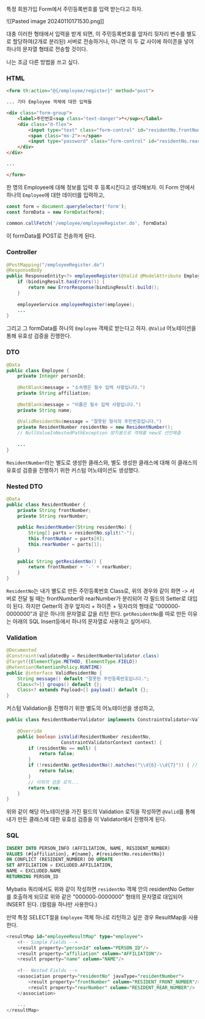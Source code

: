 특정 회원가입 Form에서 주민등록번호를 입력 받는다고 하자.

![[Pasted image 20240110171530.png]]

대충 이러한 형태에서 입력을 받게 되면, 이 주민등록번호를 앞자리 뒷자리 변수를 별도로 할당하여(2개로 분리된) 서버로 전송하거나, 아니면 이 두 값 사이에 하이픈을 넣어 하나의 문자열 형태로 전송할 것이다.

나는 조금 다른 방법을 쓰고 싶다.

### HTML

```html
<form th:action="@{/employee/register}" method="post">

... 기타 Employee 객체에 대한 입력들

<div class="form-group">  
    <label>주민번호<sup class="text-danger">*</sup></label>  
    <div class="d-flex">  
        <input type="text" class="form-control" id="residentNo.frontNumber" name="residentNo.frontNumber" maxlength="6" required style="width: 40%;">  
        <span class="mx-2">-</span>  
        <input type="password" class="form-control" id="residentNo.rearNumber" name="residentNo.rearNumber" maxlength="7" required style="width: 40%;">  
    </div>  
</div>

...

</form>
```

한 명의 Employee에 대해 정보를 입력 후 등록시킨다고 생각해보자.
이 Form 안에서 하나의 `Employee`에 대한 데이터를 입력하고,

```javascript
const form = document.querySelector('form');  
const formData = new FormData(form);  
  
common.callFetch('/employee/employeeRegister.do', formData)
```

이 formData를 POST로 전송하게 된다.

### Controller

```java
@PostMapping("/employeeRegister.do")  
@ResponseBody  
public ResponseEntity<?> employeeRegister(@Valid @ModelAttribute Employee employee, BindingResult bindingResult) {  
    if (bindingResult.hasErrors()) {  
        return new ErrorResponse(bindingResult).build();  
    }  
  
    employeeService.employeeRegister(employee);  
    ...
}
```

그리고 그 formData를 하나의 `Employee` 객체로 받는다고 하자.
`@Valid` 어노테이션을 통해 유효성 검증을 진행한다.

### DTO

```java
@Data  
public class Employee {  
    private Integer personId;  
  
    @NotBlank(message = "소속명은 필수 입력 사항입니다.")  
    private String affiliation;  
  
    @NotBlank(message = "이름은 필수 입력 사항입니다.")  
    private String name;  
    
    @ValidResidentNo(message = "잘못된 형식의 주민번호입니다.")  
    private ResidentNumber residentNo = new ResidentNumber(); 
    // NullValueInNestedPathException 방지용으로 객체를 new로 선언해줌
    
    ...
}
```
`ResidentNumber`라는 별도로 생성한 클래스와, 별도 생성한 클래스에 대해
이 클래스의 유효성 검증을 진행하기 위한 커스텀 어노테이션도 생성했다.

### Nested DTO

```java
@Data
public class ResidentNumber {  
    private String frontNumber;  
    private String rearNumber;  
  
    public ResidentNumber(String residentNo) {  
        String[] parts = residentNo.split("-");  
        this.frontNumber = parts[0];  
        this.rearNumber = parts[1];  
    }  
  
    public String getResidentNo() {  
        return frontNumber + '-' + rearNumber;  
    }  
}
```

`ResidentNo`는 내가 별도로 만든 주민등록번호 Class로,
위의 경우와 같이 화면 -> 서버로 전달 될 때는 frontNumber와 rearNumber가 분리되어
각 필드의 Setter로 대입이 된다.
하지만 Getter의 경우 앞자리 + 하이픈 + 뒷자리의 형태로
"000000-0000000"과 같은 하나의 문자열로 값을 리턴 한다.
`getResidentNo`를 따로 만든 이유는 아래의 SQL Insert등에서 하나의 문자열로 사용하고 싶어서다.

### Validation

```java
@Documented  
@Constraint(validatedBy = ResidentNumberValidator.class)  
@Target({ElementType.METHOD, ElementType.FIELD})  
@Retention(RetentionPolicy.RUNTIME)  
public @interface ValidResidentNo {  
    String message() default "잘못된 주민등록번호입니다.";  
    Class<?>[] groups() default {};  
    Class<? extends Payload>[] payload() default {};  
}
```
커스텀 Validation을 진행하기 위한 별도의 어노테이션을 생성하고,

```java
public class ResidentNumberValidator implements ConstraintValidator<ValidResidentNo, ResidentNumber> {  
  
    @Override  
    public boolean isValid(ResidentNumber residentNo, 
					ConstraintValidatorContext context) {  
        if (residentNo == null) {  
            return false;  
        }  
        if (!residentNo.getResidentNo().matches("\\d{6}-\\d{7}")) { // 길이 검사  
            return false;  
        } 
		// 이외의 검증 로직...
        return true;  
    }  
}
```
위와 같이 해당 어노테이션을 가진 필드의 Validation 로직을 작성하면
`@Valid`를 통해 내가 만든 클래스에 대한 유효성 검증을 이 Validator에서 진행하게 된다.

### SQL

```sql
INSERT INTO PERSON_INFO (AFFILIATION, NAME, RESIDENT_NUMBER)  
VALUES (#{affiliation}, #{name}, #{residentNo.residentNo})  
ON CONFLICT (RESIDENT_NUMBER) DO UPDATE  
SET AFFILIATION = EXCLUDED.AFFILIATION,  
NAME = EXCLUDED.NAME  
RETURNING PERSON_ID
```
Mybatis 쿼리에서도 위와 같이 작성하면 `residentNo` 객체 안의 residentNo Getter를 호출하게 되므로 위와 같은 "000000-0000000" 형태의 문자열로 대입되어 INSERT 된다. (컬럼을 하나만 사용한다.)

만약 특정 SELECT절을 `Employee` 객체 하나로 리턴하고 싶은 경우 ResultMap을 사용한다.

```sql
<resultMap id="employeeResultMap" type="employee">  
    <!-- Simple Fields -->  
    <result property="personId" column="PERSON_ID"/>  
    <result property="affiliation" column="AFFILIATION"/>  
    <result property="name" column="NAME"/>  
  
    <!-- Nested Fields -->  
    <association property="residentNo" javaType="residentNumber">  
        <result property="frontNumber" column="RESIDENT_FRONT_NUMBER"/>  
        <result property="rearNumber" column="RESIDENT_REAR_NUMBER"/>  
    </association>
    
    ...
</resultMap>
```
